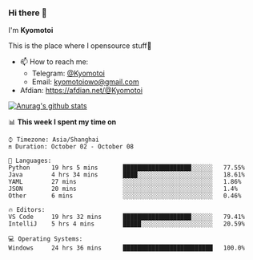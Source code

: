 ### Hi there 👋

I'm **Kyomotoi**

This is the place where I opensource stuff🤺

- 📫 How to reach me: 
    - Telegram: [@Kyomotoi](https://t.me/Kyomotoi)
    - Email: <kyomotoiowo@gmail.com>
- Afdian: <https://afdian.net/@Kyomotoi>

[![Anurag's github stats](https://github-readme-stats.vercel.app/api?username=kyomotoi)](https://github.com/anuraghazra/github-readme-stats)

📊 **This week I spent my time on**
<!--START_SECTION:waka-->
```text
⌚︎ Timezone: Asia/Shanghai
🔛 Duration: October 02 - October 08

💬 Languages: 
Python      19 hrs 5 mins       ███████████████████░░░░░░   77.55% 
Java        4 hrs 34 mins       ████░░░░░░░░░░░░░░░░░░░░░   18.61% 
YAML        27 mins             ░░░░░░░░░░░░░░░░░░░░░░░░░   1.86% 
JSON        20 mins             ░░░░░░░░░░░░░░░░░░░░░░░░░   1.4% 
Other       6 mins              ░░░░░░░░░░░░░░░░░░░░░░░░░   0.46%

🔥 Editors: 
VS Code     19 hrs 32 mins      ███████████████████░░░░░░   79.41% 
IntelliJ    5 hrs 4 mins        █████░░░░░░░░░░░░░░░░░░░░   20.59%

💻 Operating Systems: 
Windows     24 hrs 36 mins      █████████████████████████   100.0%
```
<!--END_SECTION:waka-->
